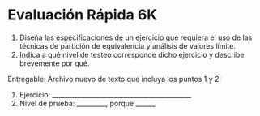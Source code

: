 # Evaluación Rápida 6K

1) Diseña las especificaciones de un ejercicio que requiera el uso de las técnicas de partición de equivalencia y análisis de valores límite.
2) Indica a qué nivel de testeo corresponde dicho ejercicio y describe brevemente por qué.

Entregable: Archivo nuevo de texto que incluya los puntos 1 y 2:

1) Ejercicio: ___________________________________________
2) Nivel de prueba: _________, porque ______
